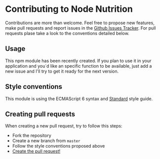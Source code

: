# Contributing to Node Nutrition

Contributions are more than welcome. Feel free to propose new features, make pull requests and report issues in the [Github Issues Tracker](https://github.com/redblues/node-nutrition/issues). For pull requests plase take a look to the conventions detailed below.

## Usage

This npm module has been recently created. If you plan to use it in your application and you´d like an specific function to be available, just add a new issue and I'll try to get it ready for the next version.

## Style conventions

This module is using the ECMAScript 6 syntax and [Standard](http://standardjs.com/) style guide.

## Creating pull requests

When creating a new pull request, try to follow this steps:

- Fork the repository
- Create a new branch from `master`
- Follow the style conventions proposed above
- [Create the pull request!](https://github.com/redblues/node-nutrition/compare)
